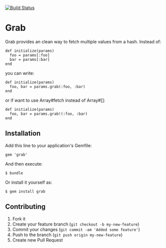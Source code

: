 [![Build Status](https://secure.travis-ci.org/andyw8/grab.png)](http://travis-ci.org/andyw8/grab)

# Grab

Grab provides an clean way to fetch multiple values from a hash. Instead of:

    def initialize(params)
      foo = params[:foo]
      bar = params[:bar]
    end

you can write:

    def initialize(params)
      foo, bar = params.grab(:foo, :bar)
    end

or if want to use Array#fetch instead of Array#[]:

    def initialize(params)
      foo, bar = params.grab!(:foo, :bar)
    end

## Installation

Add this line to your application's Gemfile:

    gem 'grab'

And then execute:

    $ bundle

Or install it yourself as:

    $ gem install grab

## Contributing

1. Fork it
2. Create your feature branch (`git checkout -b my-new-feature`)
3. Commit your changes (`git commit -am 'Added some feature'`)
4. Push to the branch (`git push origin my-new-feature`)
5. Create new Pull Request
